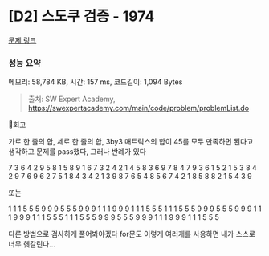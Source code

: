 # [D2] 스도쿠 검증 - 1974 

[문제 링크](https://swexpertacademy.com/main/code/problem/problemDetail.do?contestProbId=AV5Psz16AYEDFAUq) 

### 성능 요약

메모리: 58,784 KB, 시간: 157 ms, 코드길이: 1,094 Bytes



> 출처: SW Expert Academy, https://swexpertacademy.com/main/code/problem/problemList.do


🎃회고

가로 한 줄의 합, 세로 한 줄의 합, 3by3 매트릭스의 합이 45를 모두 만족하면 된다고 생각하고 문제를 pass했다, 그러나 반례가 있다  

7 3 6 4 2 9 5 8 1
5 8 9 1 6 7 3 2 4
2 1 4 5 8 3 6 9 7
8 4 7 9 3 6 1 5 2
1 5 3 8 4 2 9 7 6
9 6 2 7 5 1 8 4 3
4 2 1 3 9 8 7 6 5
4 8 5 6 7 4 2 1 8
5 8 8 2 1 5 4 3 9

또는 

1 1 1 5 5 5 9 9 9
5 5 5 9 9 9 1 1 1
9 9 9 1 1 1 5 5 5
1 1 1 5 5 5 9 9 9
5 5 5 9 9 9 1 1 1
9 9 9 1 1 1 5 5 5
1 1 1 5 5 5 9 9 9
5 5 5 9 9 9 1 1 1
9 9 9 1 1 1 5 5 5

다른 방법으로 검사하게 풀어봐야겠다
for문도 이렇게 여러개를 사용하면 내가 스스로 너무 헷갈린다...
